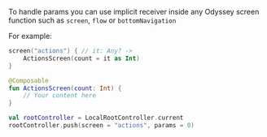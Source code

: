 To handle params you can use implicit receiver inside any Odyssey screen function such as 
`screen`, `flow` or `bottomNavigation`

For example:
```kotlin
screen("actions") { // it: Any? ->
    ActionsScreen(count = it as Int)
}

@Composable
fun ActionsScreen(count: Int) {
    // Your content here
}
```

```kotlin
val rootController = LocalRootController.current
rootController.push(screen = "actions", params = 0)
```